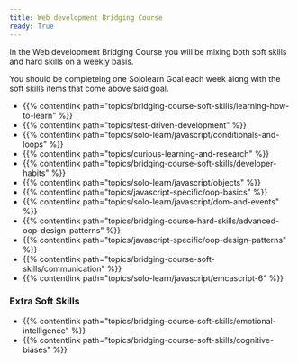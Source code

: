 ```yaml
---
title: Web development Bridging Course
ready: True
---
```


In the Web development Bridging Course you will be mixing both soft skills and hard skills on a weekly basis. 

You should be completeing one Sololearn Goal each week along with the soft skills items that come above said goal.

- {{% contentlink path="topics/bridging-course-soft-skills/learning-how-to-learn" %}}
- {{% contentlink path="topics/test-driven-development" %}}
- {{% contentlink path="topics/solo-learn/javascript/conditionals-and-loops" %}}
- {{% contentlink path="topics/curious-learning-and-research" %}}
- {{% contentlink path="topics/bridging-course-soft-skills/developer-habits" %}}
- {{% contentlink path="topics/solo-learn/javascript/objects" %}}
- {{% contentlink path="topics/javascript-specific/oop-basics" %}}
- {{% contentlink path="topics/solo-learn/javascript/dom-and-events" %}}
- {{% contentlink path="topics/bridging-course-hard-skills/advanced-oop-design-patterns" %}}
- {{% contentlink path="topics/javascript-specific/oop-design-patterns" %}}
- {{% contentlink path="topics/bridging-course-soft-skills/communication" %}}
- {{% contentlink path="topics/solo-learn/javascript/emcascript-6" %}}


### Extra Soft Skills

- {{% contentlink path="topics/bridging-course-soft-skills/emotional-intelligence" %}}
- {{% contentlink path="topics/bridging-course-soft-skills/cognitive-biases" %}}